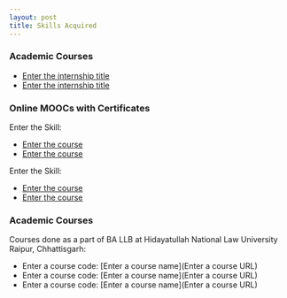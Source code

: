 ```yaml
---
layout: post
title: Skills Acquired
---
```


### Academic Courses

* [Enter the internship title](URL)
* [Enter the internship title](URL)

### Online MOOCs with Certificates

Enter the Skill:

* [Enter the course](URL)
* [Enter the course](URL)


Enter the Skill:

* [Enter the course](URL)
* [Enter the course](URL)

### Academic Courses

Courses done as a part of BA LLB at  Hidayatullah National Law University Raipur, Chhattisgarh:

* Enter a course code: [Enter a course name](Enter a course URL)
* Enter a course code: [Enter a course name](Enter a course URL)
* Enter a course code: [Enter a course name](Enter a course URL)
